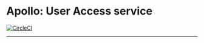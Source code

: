 # Apollo: User Access service
[![CircleCI](https://circleci.com/gh/dddlegion/apollo-user-access/tree/main.svg?style=svg)](https://circleci.com/gh/dddlegion/apollo-user-access/tree/main)

---